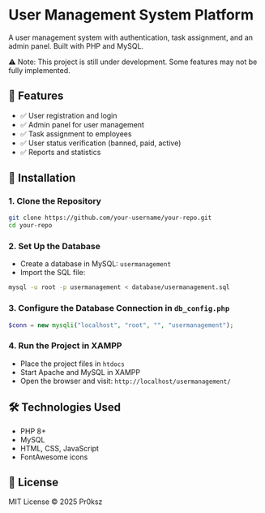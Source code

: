 # User Management System Platform

A user management system with authentication, task assignment, and an admin panel. Built with PHP and MySQL.

⚠️ Note: This project is still under development. Some features may not be fully implemented.

## 🚀 Features
- ✅ User registration and login
- ✅ Admin panel for user management
- ✅ Task assignment to employees
- ✅ User status verification (banned, paid, active)
- ✅ Reports and statistics

## 📂 Installation

### 1. Clone the Repository
```sh
git clone https://github.com/your-username/your-repo.git
cd your-repo
```

### 2. Set Up the Database
- Create a database in MySQL: `usermanagement`
- Import the SQL file:
```sh
mysql -u root -p usermanagement < database/usermanagement.sql
```

### 3. Configure the Database Connection in `db_config.php`
```php
$conn = new mysqli("localhost", "root", "", "usermanagement");
```

### 4. Run the Project in XAMPP
- Place the project files in `htdocs`
- Start Apache and MySQL in XAMPP
- Open the browser and visit: `http://localhost/usermanagement/`

## 🛠️ Technologies Used
- PHP 8+
- MySQL
- HTML, CSS, JavaScript
- FontAwesome icons

## 📜 License
MIT License © 2025 Pr0ksz

